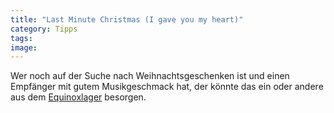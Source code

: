 ```yaml
---
title: "Last Minute Christmas (I gave you my heart)"
category: Tipps
tags: 
image: 
---
```


Wer noch auf der Suche nach Weihnachtsgeschenken ist und einen Empfänger mit gutem Musikgeschmack hat, der könnte das ein oder andere aus dem [Equinoxlager](http://www.the-groundzero.com/forum/viewtopic.php?id=173) besorgen.